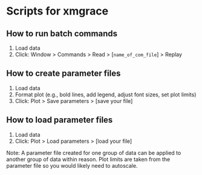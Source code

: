 # Scripts for xmgrace

## How to run batch commands
1. Load data
2. Click: Window > Commands > Read > [`name_of_com_file`] > Replay

## How to create parameter files
1. Load data
2. Format plot (e.g., bold lines, add legend, adjust font sizes, set plot limits)
3. Click: Plot > Save parameters > [save your file]

## How to load parameter files
1. Load data
2. Click: Plot > Load parameters > [load your file]

Note: A parameter file created for one group of data can be applied to another group of data within reason. Plot limits are taken from the parameter file so you would likely need to autoscale.

